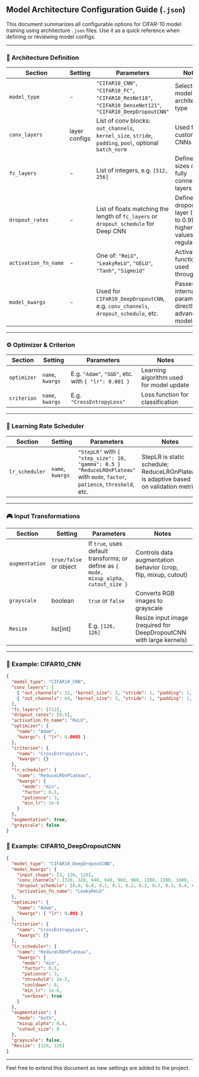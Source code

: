 ## Model Architecture Configuration Guide (`.json`)

This document summarizes all configurable options for CIFAR-10 model training using architecture `.json` files. Use it as a quick reference when defining or reviewing model configs.

---

### 🧠 Architecture Definition

| Section              | Setting       | Parameters                                                                                                 | Notes                                                                   |
| -------------------- | ------------- | ---------------------------------------------------------------------------------------------------------- | ----------------------------------------------------------------------- |
| `model_type`         | -             | `"CIFAR10_CNN"`, `"CIFAR10_FC"`, `"CIFAR10_ResNet18"`, `"CIFAR10_DenseNet121"`, `"CIFAR10_DeepDropoutCNN"` | Selects the model architecture type                                     |
| `conv_layers`        | layer configs | List of conv blocks: `out_channels`, `kernel_size`, `stride`, `padding`, `pool`, optional `batch_norm`     | Used for custom CNNs                                                    |
| `fc_layers`          | -             | List of integers, e.g. `[512, 256]`                                                                        | Defines sizes of fully connected layers                                 |
| `dropout_rates`      | -             | List of floats matching the length of `fc_layers` or `dropout_schedule` for Deep CNN                       | Defines dropout per layer (0.0 to 0.9). Use higher values to regularize |
| `activation_fn_name` | -             | One of: `"ReLU"`, `"LeakyReLU"`, `"GELU"`, `"Tanh"`, `"Sigmoid"`                                           | Activation function used throughout                                     |
| `model_kwargs`       | -             | Used for `CIFAR10_DeepDropoutCNN`, e.g. `conv_channels`, `dropout_schedule`, etc.                          | Passes internal parameters directly into advanced models                |

---

### ⚙️ Optimizer & Criterion

| Section     | Setting          | Parameters                                          | Notes                                    |
| ----------- | ---------------- | --------------------------------------------------- | ---------------------------------------- |
| `optimizer` | `name`, `kwargs` | E.g. `"Adam"`, `"SGD"`, etc. with `{ "lr": 0.001 }` | Learning algorithm used for model update |
| `criterion` | `name`, `kwargs` | E.g. `"CrossEntropyLoss"`                           | Loss function for classification         |

---

### 🔁 Learning Rate Scheduler

| Section        | Setting          | Parameters                                                                                                                        | Notes                                                                               |
| -------------- | ---------------- | --------------------------------------------------------------------------------------------------------------------------------- | ----------------------------------------------------------------------------------- |
| `lr_scheduler` | `name`, `kwargs` | `"StepLR"` with `{ "step_size": 10, "gamma": 0.5 }`<br>`"ReduceLROnPlateau"` with `mode`, `factor`, `patience`, `threshold`, etc. | StepLR is static schedule; ReduceLROnPlateau is adaptive based on validation metric |

---

### 🎮 Input Transformations

| Section        | Setting                | Parameters                                                                            | Notes                                                               |
| -------------- | ---------------------- | ------------------------------------------------------------------------------------- | ------------------------------------------------------------------- |
| `augmentation` | `true/false` or object | If `true`, uses default transforms; or define as `{ mode, mixup_alpha, cutout_size }` | Controls data augmentation behavior (crop, flip, mixup, cutout)     |
| `grayscale`    | boolean                | `true` or `false`                                                                     | Converts RGB images to grayscale                                    |
| `Resize`       | list\[int]             | E.g. `[126, 126]`                                                                     | Resize input image (required for DeepDropoutCNN with large kernels) |

---

### 📂 Example: CIFAR10\_CNN

```json
{
  "model_type": "CIFAR10_CNN",
  "conv_layers": [
    { "out_channels": 32, "kernel_size": 3, "stride": 1, "padding": 1, "pool": true },
    { "out_channels": 64, "kernel_size": 3, "stride": 1, "padding": 1, "pool": true }
  ],
  "fc_layers": [512],
  "dropout_rates": [0.5],
  "activation_fn_name": "ReLU",
  "optimizer": {
    "name": "Adam",
    "kwargs": { "lr": 0.0005 }
  },
  "criterion": {
    "name": "CrossEntropyLoss",
    "kwargs": {}
  },
  "lr_scheduler": {
    "name": "ReduceLROnPlateau",
    "kwargs": {
      "mode": "min",
      "factor": 0.5,
      "patience": 3,
      "min_lr": 1e-6
    }
  },
  "augmentation": true,
  "grayscale": false
}
```

### 📂 Example: CIFAR10\_DeepDropoutCNN

```json
{
  "model_type": "CIFAR10_DeepDropoutCNN",
  "model_kwargs": {
    "input_shape": [3, 126, 126],
    "conv_channels": [320, 320, 640, 640, 960, 960, 1280, 1280, 1600, 1600, 1920, 1920],
    "dropout_schedule": [0.0, 0.0, 0.1, 0.1, 0.2, 0.2, 0.3, 0.3, 0.4, 0.4, 0.5, 0.5],
    "activation_fn_name": "LeakyReLU"
  },
  "optimizer": {
    "name": "Adam",
    "kwargs": { "lr": 0.001 }
  },
  "criterion": {
    "name": "CrossEntropyLoss",
    "kwargs": {}
  },
  "lr_scheduler": {
    "name": "ReduceLROnPlateau",
    "kwargs": {
      "mode": "min",
      "factor": 0.5,
      "patience": 3,
      "threshold": 1e-5,
      "cooldown": 0,
      "min_lr": 1e-6,
      "verbose": true
    }
  },
  "augmentation": {
    "mode": "both",
    "mixup_alpha": 0.4,
    "cutout_size": 8
  },
  "grayscale": false,
  "Resize": [126, 126]
}
```

---

Feel free to extend this document as new settings are added to the project.
